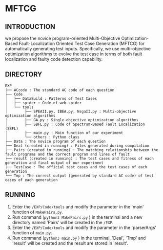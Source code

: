 # MFTCG

## INTRODUCTION

we propose the novice program-oriented Multi-Objective Optimization-Based Fault-Localization Oriented Test Case Generation (MFTCG) for automatically generating test inputs. Specifically, we use multi-objective optimization algorithms to evolve the test case in terms of both fault localization and faulty code detection capability. 

##  DIRECTORY
```
EXP
├── ACcode : The standard AC code of each question
├── Code
│   ├── DataBuild : Patterns of Test Cases
│   ├── spider : Code of web spider
│   └── tools
│        ├── SPEAII.py, IBEA.py, NsgaII.py : Multi-objective optimization algorithms
│        ├── GA.py : Single-objective optimization algorithms
│        ├── SBFL.py : Code of Spectrum-Based Fault Localization (SBFL)
│        ├── main.py : Main function of our experiment
│        └── others : Python class        
├── Data : The novice program of each question
├── Deal (created in running) : Files generated during compilation
├── Pairs (created in running) : The matching relationship between the fault programs and the correct program and lines of fault
├── result (created in running) : The test cases and fitness of each generation and final output of our experiment
├── TestCase : The official test cases and the test cases of each generation
└── Tmp : The correct output (generated by standard AC code) of test cases of each generation
```

## RUNNING
1. Enter the ```/EXP/Code/tools``` and modify the parameter in the 'main' function of ```MakePairs.py```.
2. Run command (```python3 MakePairs.py``` ) in the terminal and a new directory named 'Pairs' will be created in the ```/EXP```.
3. Enter the ```/EXP/Code/tools``` and modify the parameter in the 'parserArgs' function of ```main.py```.
4. Run command (```python3 main.py``` ) in the terminal. 'Deal', 'Tmp' and 'result' will be created and the result are stored in 'result'.


